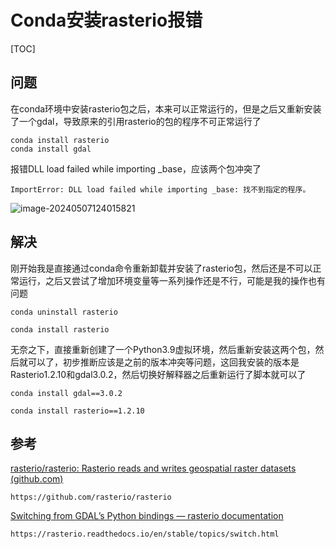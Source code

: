 # Conda安装rasterio报错

[TOC]



## 问题

在conda环境中安装rasterio包之后，本来可以正常运行的，但是之后又重新安装了一个gdal，导致原来的引用rasterio的包的程序不可正常运行了

```
conda install rasterio
conda install gdal
```

报错DLL load failed while importing _base，应该两个包冲突了

```
ImportError: DLL load failed while importing _base: 找不到指定的程序。
```

![image-20240507124015821](https://gitee.com/zbhgis/pic/raw/master/blog/image-20240507124015821.png)

## 解决

刚开始我是直接通过conda命令重新卸载并安装了rasterio包，然后还是不可以正常运行，之后又尝试了增加环境变量等一系列操作还是不行，可能是我的操作也有问题

```
conda uninstall rasterio
```

```
conda install rasterio
```

无奈之下，直接重新创建了一个Python3.9虚拟环境，然后重新安装这两个包，然后就可以了，初步推断应该是之前的版本冲突等问题，这回我安装的版本是Rasterio1.2.10和gdal3.0.2，然后切换好解释器之后重新运行了脚本就可以了

```
conda install gdal==3.0.2
```

```
conda install rasterio==1.2.10
```

## 参考

[rasterio/rasterio: Rasterio reads and writes geospatial raster datasets (github.com)](https://github.com/rasterio/rasterio)

```
https://github.com/rasterio/rasterio
```

[Switching from GDAL’s Python bindings — rasterio documentation](https://rasterio.readthedocs.io/en/stable/topics/switch.html)

```
https://rasterio.readthedocs.io/en/stable/topics/switch.html
```

